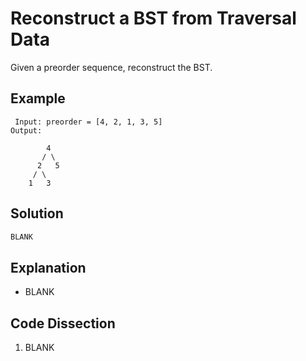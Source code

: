 # Reconstruct a BST from Traversal Data
Given a preorder sequence, reconstruct the BST.

## Example
```
 Input: preorder = [4, 2, 1, 3, 5]
Output:

        4
       / \
      2   5
     / \
    1   3
```

## Solution
```python
BLANK
```

## Explanation
* BLANK

## Code Dissection
1. BLANK
